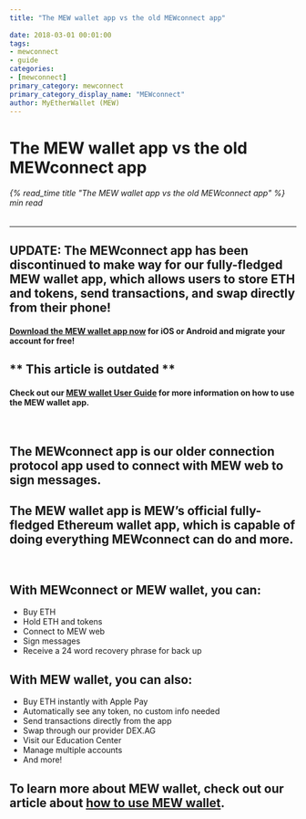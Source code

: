 ```yaml
---
title: "The MEW wallet app vs the old MEWconnect app"
 
date: 2018-03-01 00:01:00
tags:
- mewconnect
- guide
categories:
- [mewconnect]
primary_category: mewconnect
primary_category_display_name: "MEWconnect"
author: MyEtherWallet (MEW)
---
```


# **The MEW wallet app vs the old MEWconnect app**

###### {% read_time title "The MEW wallet app vs the old MEWconnect app" %} min read

* * *

## **UPDATE: The MEWconnect app has been discontinued to make way for our fully-fledged MEW wallet app, which allows users to store ETH and tokens, send transactions, and swap directly from their phone!**

#### **[Download the MEW wallet app now][downloadmewwallet] for iOS or Android and migrate your account for free!**

## \*\* **This article is outdated** \*\*

#### **Check out our [MEW wallet User Guide][mewwalletguide] for more information on how to use the MEW wallet app.**

<br>

## **The MEWconnect app** is our older connection protocol app used to connect with MEW web to sign messages.

## **The MEW wallet app** is MEW’s official fully-fledged Ethereum wallet app, which is capable of doing everything MEWconnect can do and more.

<br>

## **With MEWconnect or MEW wallet, you can:**

-   Buy ETH
-   Hold ETH and tokens
-   Connect to MEW web
-   Sign messages
-   Receive a 24 word recovery phrase for back up

## **With MEW wallet, you can also:**

-   Buy ETH instantly with Apple Pay
-   Automatically see any token, no custom info needed
-   Send transactions directly from the app
-   Swap through our provider DEX.AG 
-   Visit our Education Center
-   Manage multiple accounts
-   And more!

## To learn more about MEW wallet, check out our article about [how to use MEW wallet][mewwguide].

[mewwguide]: /@@@@@@/mewwallet/mewwallet-user-guide/

[downloadmewwallet]: https://www.mewwallet.com/

[mewwalletguide]: /@@@@@@/mewwallet/mewwallet-user-guide/
